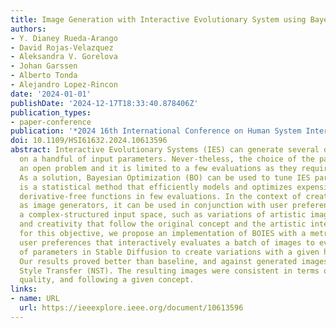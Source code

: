 ```yaml
---
title: Image Generation with Interactive Evolutionary System using Bayesian Optimization
authors:
- Y. Dianey Rueda-Arango
- David Rojas-Velazquez
- Aleksandra V. Gorelova
- Johan Garssen
- Alberto Tonda
- Alejandro Lopez-Rincon
date: '2024-01-01'
publishDate: '2024-12-17T18:33:40.878406Z'
publication_types:
- paper-conference
publication: '*2024 16th International Conference on Human System Interaction (HSI)*'
doi: 10.1109/HSI61632.2024.10613596
abstract: Interactive Evolutionary Systems (IES) can generate several designs based
  on a handful of input parameters. Never-theless, the choice of the parameters is
  an open problem and it is limited to a few evaluations as they require human input.
  As a solution, Bayesian Optimization (BO) can be used to tune IES parameters. BO
  is a statistical method that efficiently models and optimizes expensive black-box
  derivative-free functions in few evaluations. In the context of creative IES, such
  as image generators, it can be used in conjunction with user preferences to optimize
  a complex-structured input space, such as variations of artistic images with uniqueness
  and creativity that follow the original concept and the artistic intention. Therefore,
  for this objective, we propose an implementation of BOIES with a metric based on
  user preferences that interactively evaluates a batch of images to evolve a set
  of parameters in Stable Diffusion to create variations with a given human-made artwork.
  Our results proved better than baseline, and against generated images using Neural
  Style Transfer (NST). The resulting images were consistent in terms of uniqueness,
  quality, and following a given concept.
links:
- name: URL
  url: https://ieeexplore.ieee.org/document/10613596
---
```


